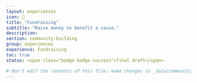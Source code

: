 ```yaml
---
layout: experiences
icon: 💸
title: "Fundraising"
subtitle: "Raise money to benefit a cause."
description:
section: community-building
group: experiences
experience: Fundraising
toc: true
status: <span class="badge badge-success">final draft</span>

# don't edit the contents of this file; make changes in _data/community-building-experiences.yml
---
```

